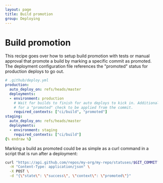 ```yaml
---
layout: page
title: Build promotion
group: Deploying
---
```


# Build promotion

This recipe goes over how to setup build promotion with tests or manual approval
that promote a build by marking a specific commit as promoted. The deployment
configuration file references the "promoted" status for production deploys to
go out.

```yaml {% raw %}
# .github/deploy.yml
production:
  auto_deploy_on: refs/heads/master
  deployments:
  - environment: production
    # Wait for builds to finish for auto deploys to kick in. Additionally wait
    # for a "promoted" check to be applied from the commit.
    required_contexts: ["ci/build", "promoted"]
staging:
  auto_deploy_on: refs/heads/master
  deployments:
  - environment: staging
    required_contexts: ["ci/build"]
{% endraw %}
```

Marking a build as promoted could be as simple as a curl command in a script
that is run after a deployment:

```bash
curl "https://api.github.com/repos/my-org/my-repo/statuses/$GIT_COMMIT?access_token=$TOKEN" \
  -H "Content-Type: application/json" \
  -X POST \
  -d "{\"state\": \"success\", \"context\": \"promoted\"}"
```
